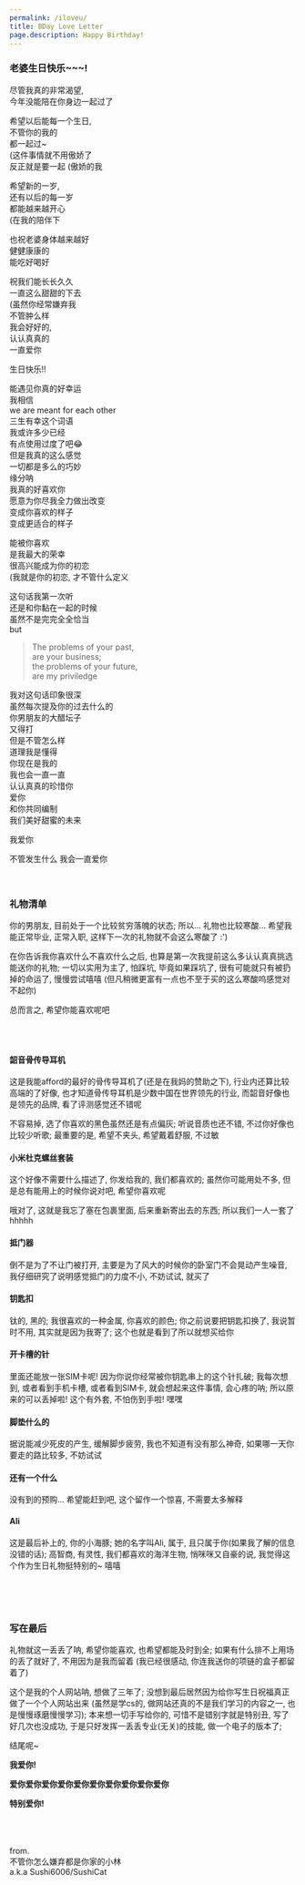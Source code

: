 ```yaml
---
permalink: /iloveu/
title: BDay Love Letter
page.description: Happy Birthday!
---
```


### 老婆生日快乐~~~!
尽管我真的非常渴望,\
今年没能陪在你身边一起过了

希望以后能每一个生日,\
不管你的我的\
都一起过~\
(这件事情就不用傲娇了\
反正就是要一起 (傲娇的我

希望新的一岁,\
还有以后的每一岁\
都能越来越开心\
(在我的陪伴下

也祝老婆身体越来越好\
健健康康的\
能吃好喝好

祝我们能长长久久\
一直这么甜甜的下去\
(虽然你经常嫌弃我\
不管肿么样\
我会好好的,\
认认真真的\
一直爱你

生日快乐!!

能遇见你真的好幸运\
我相信\
we are meant for each other\
三生有幸这个词语\
我或许多少已经\
有点使用过度了吧😂\
但是我真的这么感觉\
一切都是多么的巧妙\
缘分呐\
我真的好喜欢你\
愿意为你尽我全力做出改变\
变成你喜欢的样子\
变成更适合的样子

能被你喜欢\
是我最大的荣幸\
很高兴能成为你的初恋\
(我就是你的初恋, 才不管什么定义

这句话我第一次听\
还是和你黏在一起的时候\
虽然不是完完全全恰当\
but

> The problems of your past,\
> are your business;\
> the problems of your future,\
> are my priviledge

我对这句话印象很深\
虽然每次提及你的过去什么的\
你男朋友的大醋坛子\
又得打\
但是不管怎么样\
道理我是懂得\
你现在是我的\
我也会一直一直\
认认真真的珍惜你\
爱你\
和你共同编制\
我们美好甜蜜的未来

我爱你

不管发生什么 我会一直爱你
<br/><br/><br/>

### 礼物清单
你的男朋友, 目前处于一个比较贫穷落魄的状态; 所以... 礼物也比较寒酸... 希望我能正常毕业, 正常入职, 这样下一次的礼物就不会这么寒酸了 :')

在你告诉我你喜欢什么不喜欢什么之后, 也算是第一次我提前这么多认认真真挑选能送你的礼物; 一切以实用为主了, 怕踩坑, 毕竟如果踩坑了, 很有可能就只有被扔掉的命运了, 慢慢尝试嘻嘻 (但凡稍微更富有一点也不至于买的这么寒酸呜感觉对不起你)

总而言之, 希望你能喜欢呢吧

<br/><br/>

#### 韶音骨传导耳机
这是我能afford的最好的骨传导耳机了(还是在我妈的赞助之下), 行业内还算比较高端的了好像, 也才知道骨传导耳机是少数中国在世界领先的行业, 而韶音好像也是领先的品牌, 看了评测感觉还不错呢

不容易掉, 选了你喜欢的黑色虽然还是有点偏灰; 听说音质也还不错, 不过你好像也比较少听歌; 最重要的是, 希望不夹头, 希望戴着舒服, 不过敏

#### 小米杜克螺丝套装
这个好像不需要什么描述了, 你发给我的, 我们都喜欢的; 虽然你可能用处不多, 但是总有能用上的时候你说对吧, 希望你喜欢呢

哦对了, 这就是我忘了塞在包裹里面, 后来重新寄出去的东西; 所以我们一人一套了hhhhh

#### 抵门器
倒不是为了不让门被打开, 主要是为了风大的时候你的卧室门不会晃动产生噪音, 我仔细研究了说明感觉抵门的力度不小, 不妨试试, 就买了

#### 钥匙扣
钛的, 黑的; 我很喜欢的一种金属, 你喜欢的颜色; 你之前说要把钥匙扣换了, 我说暂时不用, 其实就是因为我寄了; 这个也就是看到了所以就想买给你

#### 开卡槽的针
里面还能放一张SIM卡呢! 因为你说你经常被你钥匙串上的这个针扎破; 我每次想到, 或者看到手机卡槽, 或者看到SIM卡, 就会想起来这件事情, 会心疼的呐; 所以原来的可以丢掉啦! 这个有外套, 不怕伤到手啦! 嘿嘿

#### 脚垫什么的
据说能减少死皮的产生, 缓解脚步疲劳, 我也不知道有没有那么神奇, 如果哪一天你要走的路比较多, 不妨试试

#### 还有一个什么
没有到的预购... 希望能赶到吧, 这个留作一个惊喜, 不需要太多解释

#### Ali
这是最后补上的, 你的小海豚; 她的名字叫Ali, 属于, 且只属于你(如果我了解的信息没错的话); 高智商, 有灵性, 我们都喜欢的海洋生物, 悄咪咪又自豪的说, 我觉得这个作为生日礼物挺特别的~ 嘻嘻

<br/><br/><br/>

### 写在最后
礼物就这一丢丢了呐, 希望你能喜欢, 也希望都能及时到全; 如果有什么排不上用场的丢了就好了, 不用因为是我而留着 (我已经很感动, 你连我送你的项链的盒子都留着了)

这个是我的个人网站呐, 想做了三年了; 没想到最后居然因为给你写生日祝福真正做了一个个人网站出来 (虽然是学cs的, 做网站还真的不是我们学习的内容之一, 也是慢慢琢磨慢慢学习); 本来想一切手写给你的, 可惜不是错别字就是特别丑, 写了好几次也没成功, 于是只好发挥一丢丢专业(无关)的技能, 做一个电子的版本了;

结尾呢~

**我爱你!**

**爱你爱你爱你爱你爱你爱你爱你爱你爱你爱你**

**特别爱你!**

<br/><br/><br/>
from.\
不管你怎么嫌弃都是你家的小林\
a.k.a Sushi6006/SushiCat